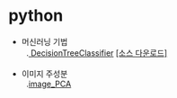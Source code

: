# python

- 머신러닝 기법<br />
   .[ DecisionTreeClassifier](180511_DecisionTree.html)  [[소스 다운로드]](180511_DecisionTree.ipynb)
  <br />
  <br />   
- 이미지 주성분<br />
   .[image_PCA](180517_imagePCA.html)
